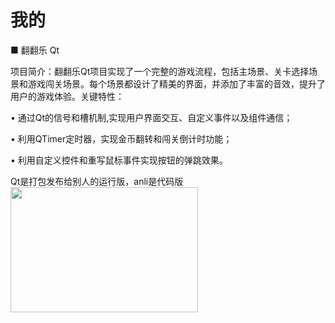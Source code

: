 # 我的
■	翻翻乐   Qt 

项目简介：翻翻乐Qt项目实现了一个完整的游戏流程，包括主场景、关卡选择场景和游戏闯关场景。每个场景都设计了精美的界面，并添加了丰富的音效，提升了用户的游戏体验。关键特性：

•	通过Qt的信号和槽机制,实现用户界面交互、自定义事件以及组件通信；

•	利用QTimer定时器，实现金币翻转和闯关倒计时功能；

•	利用自定义控件和重写鼠标事件实现按钮的弹跳效果。

Qt是打包发布给别人的运行版，anli是代码版
<img src="https://github.com/lokokokokokoko/Qt/assets/154768611/080630aa-adfc-46ad-acba-1e607dec6903" width="300" height="200">



